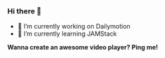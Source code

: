 ### Hi there 👋

- 🔭 I’m currently working on Dailymotion
- 🌱 I’m currently learning JAMStack

**Wanna create an awesome video player? Ping me!**

<!--
**isatrio/isatrio** is a ✨ _special_ ✨ repository because its `README.md` (this file) appears on your GitHub profile.

Here are some ideas to get you started:

- 🔭 I’m currently working on Dailymotion
- 🌱 I’m currently learning JAMStack
- 👯 I’m looking to collaborate on ...
- 🤔 I’m looking for help with ...
- 💬 Ask me about ...
- 📫 How to reach me: ...
- 😄 Pronouns: ...
- ⚡ Fun fact: ...
-->
